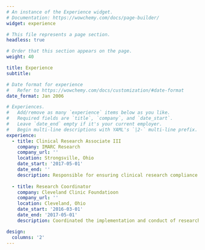 ```yaml
---
# An instance of the Experience widget.
# Documentation: https://wowchemy.com/docs/page-builder/
widget: experience

# This file represents a page section.
headless: true

# Order that this section appears on the page.
weight: 40

title: Experience
subtitle:

# Date format for experience
#   Refer to https://wowchemy.com/docs/customization/#date-format
date_format: Jan 2006

# Experiences.
#   Add/remove as many `experience` items below as you like.
#   Required fields are `title`, `company`, and `date_start`.
#   Leave `date_end` empty if it's your current employer.
#   Begin multi-line descriptions with YAML's `|2-` multi-line prefix.
experience:
  - title: Clinical Research Associate III
    company: IMARC Research
    company_url: ''
    location: Strongsville, Ohio
    date_start: '2017-05-01'
    date_end: ''
    description: Responsible for ensuring clinical research compliance throughout clinical trials life cycle. Work closely with sponsoring companies, contract research organizations, and investigators to assist in the device, biologic, and pharmaceutical research processes.
        
  - title: Research Coordinator
    company: Cleveland Clinic Foundatioon
    company_url: ''
    location: Cleveland, Ohio
    date_start: '2016-03-01'
    date_end: '2017-05-01'
    description: Coordinated the implementation and conduct of research projects ensuring adherence to research protocol requirements including, timely completion and communication of regulatory documents, the development of data capture and monitoring plans, reporting of Serious Adverse Events and completion of Food and Drug Administration (FDA) and sponsor forms in accordance with GCP timelines.

design:
  columns: '2'
---
```

